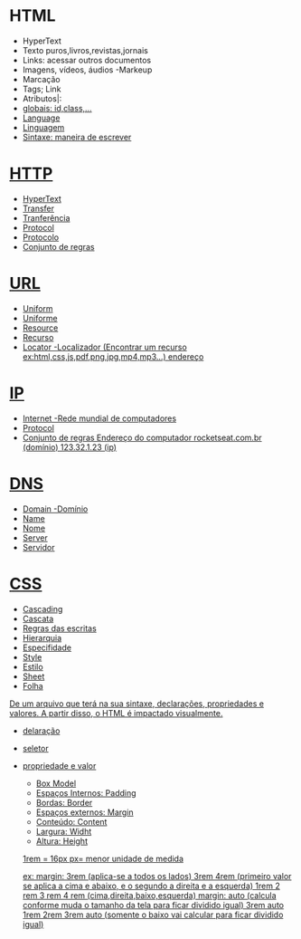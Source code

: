 # HTML
- HyperText
 - Texto puros,livros,revistas,jornais
 - Links: acessar outros documentos
 - Imagens, vídeos, áudios
-Markeup
 - Marcação
 - Tags;  <a> Link </a>
 - Atributos|: <a href="Link">
 - globais: id,class,...  <a class="button" href="Link">
- Language
 - Linguagem
 - Sintaxe: maneira de escrever

# HTTP
- HyperText
- Transfer
 - Tranferência
- Protocol
 - Protocolo
 - Conjunto de regras

# URL
- Uniform
 - Uniforme
- Resource
 - Recurso
- Locator
 -Localizador
(Encontrar um recurso ex:html,css,js,pdf,png,jpg,mp4,mp3...)
endereço

# IP
- Internet
 -Rede mundial de computadores
- Protocol
 - Conjunto de regras
Endereço do computador
rocketseat.com.br (domínio)
123.32.1.23 (ip)

# DNS
- Domain
 -Domínio
- Name
 - Nome
- Server
 - Servidor

# CSS
- Cascading
 - Cascata
 - Regras das escritas
 - Hierarquia
 - Especifidade
- Style
 - Estilo
- Sheet
 - Folha

 De um arquivo que terá na sua sintaxe, declarações, propriedades e valores.
 A partir disso, o HTML é impactado visualmente.

- delaração
- seletor
- propriedade e valor

    - Box Model
     - Espaços Internos: Padding 
     - Bordas: Border
     - Espaços externos: Margin
     - Conteúdo: Content
     - Largura: Widht
     - Altura: Height

    1rem = 16px
    px= menor unidade de medida

    ex: margin: 3rem (aplica-se a todos os lados)
                3rem 4rem (primeiro valor se aplica a cima e abaixo, e o segundo a direita e a esquerda)
                1rem 2 rem 3 rem 4 rem (cima,direita,baixo,esquerda)
        margin: auto (calcula conforme muda o tamanho da tela para ficar dividido igual)
                3rem auto
                1rem 2rem 3rem auto (somente o baixo vai calcular para ficar dividido igual)
    
